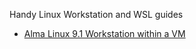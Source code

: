 Handy Linux Workstation and WSL guides
- [Alma Linux 9.1 Workstation within a VM](/001_Alma_9.1_VM/index)
